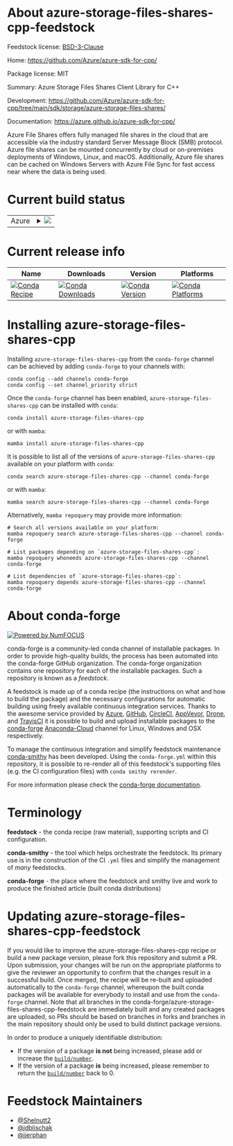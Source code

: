 About azure-storage-files-shares-cpp-feedstock
==============================================

Feedstock license: [BSD-3-Clause](https://github.com/conda-forge/azure-storage-files-shares-cpp-feedstock/blob/main/LICENSE.txt)

Home: https://github.com/Azure/azure-sdk-for-cpp/

Package license: MIT

Summary: Azure Storage Files Shares Client Library for C++

Development: https://github.com/Azure/azure-sdk-for-cpp/tree/main/sdk/storage/azure-storage-files-shares/

Documentation: https://azure.github.io/azure-sdk-for-cpp/

Azure File Shares offers fully managed file shares in the cloud that are accessible via the industry standard Server Message Block (SMB) protocol. Azure file shares can be mounted concurrently by cloud or on-premises deployments of Windows, Linux, and macOS. Additionally, Azure file shares can be cached on Windows Servers with Azure File Sync for fast access near where the data is being used.

Current build status
====================


<table>
    
  <tr>
    <td>Azure</td>
    <td>
      <details>
        <summary>
          <a href="https://dev.azure.com/conda-forge/feedstock-builds/_build/latest?definitionId=20082&branchName=main">
            <img src="https://dev.azure.com/conda-forge/feedstock-builds/_apis/build/status/azure-storage-files-shares-cpp-feedstock?branchName=main">
          </a>
        </summary>
        <table>
          <thead><tr><th>Variant</th><th>Status</th></tr></thead>
          <tbody><tr>
              <td>linux_64</td>
              <td>
                <a href="https://dev.azure.com/conda-forge/feedstock-builds/_build/latest?definitionId=20082&branchName=main">
                  <img src="https://dev.azure.com/conda-forge/feedstock-builds/_apis/build/status/azure-storage-files-shares-cpp-feedstock?branchName=main&jobName=linux&configuration=linux%20linux_64_" alt="variant">
                </a>
              </td>
            </tr><tr>
              <td>osx_64</td>
              <td>
                <a href="https://dev.azure.com/conda-forge/feedstock-builds/_build/latest?definitionId=20082&branchName=main">
                  <img src="https://dev.azure.com/conda-forge/feedstock-builds/_apis/build/status/azure-storage-files-shares-cpp-feedstock?branchName=main&jobName=osx&configuration=osx%20osx_64_" alt="variant">
                </a>
              </td>
            </tr><tr>
              <td>win_64</td>
              <td>
                <a href="https://dev.azure.com/conda-forge/feedstock-builds/_build/latest?definitionId=20082&branchName=main">
                  <img src="https://dev.azure.com/conda-forge/feedstock-builds/_apis/build/status/azure-storage-files-shares-cpp-feedstock?branchName=main&jobName=win&configuration=win%20win_64_" alt="variant">
                </a>
              </td>
            </tr>
          </tbody>
        </table>
      </details>
    </td>
  </tr>
</table>

Current release info
====================

| Name | Downloads | Version | Platforms |
| --- | --- | --- | --- |
| [![Conda Recipe](https://img.shields.io/badge/recipe-azure--storage--files--shares--cpp-green.svg)](https://anaconda.org/conda-forge/azure-storage-files-shares-cpp) | [![Conda Downloads](https://img.shields.io/conda/dn/conda-forge/azure-storage-files-shares-cpp.svg)](https://anaconda.org/conda-forge/azure-storage-files-shares-cpp) | [![Conda Version](https://img.shields.io/conda/vn/conda-forge/azure-storage-files-shares-cpp.svg)](https://anaconda.org/conda-forge/azure-storage-files-shares-cpp) | [![Conda Platforms](https://img.shields.io/conda/pn/conda-forge/azure-storage-files-shares-cpp.svg)](https://anaconda.org/conda-forge/azure-storage-files-shares-cpp) |

Installing azure-storage-files-shares-cpp
=========================================

Installing `azure-storage-files-shares-cpp` from the `conda-forge` channel can be achieved by adding `conda-forge` to your channels with:

```
conda config --add channels conda-forge
conda config --set channel_priority strict
```

Once the `conda-forge` channel has been enabled, `azure-storage-files-shares-cpp` can be installed with `conda`:

```
conda install azure-storage-files-shares-cpp
```

or with `mamba`:

```
mamba install azure-storage-files-shares-cpp
```

It is possible to list all of the versions of `azure-storage-files-shares-cpp` available on your platform with `conda`:

```
conda search azure-storage-files-shares-cpp --channel conda-forge
```

or with `mamba`:

```
mamba search azure-storage-files-shares-cpp --channel conda-forge
```

Alternatively, `mamba repoquery` may provide more information:

```
# Search all versions available on your platform:
mamba repoquery search azure-storage-files-shares-cpp --channel conda-forge

# List packages depending on `azure-storage-files-shares-cpp`:
mamba repoquery whoneeds azure-storage-files-shares-cpp --channel conda-forge

# List dependencies of `azure-storage-files-shares-cpp`:
mamba repoquery depends azure-storage-files-shares-cpp --channel conda-forge
```


About conda-forge
=================

[![Powered by
NumFOCUS](https://img.shields.io/badge/powered%20by-NumFOCUS-orange.svg?style=flat&colorA=E1523D&colorB=007D8A)](https://numfocus.org)

conda-forge is a community-led conda channel of installable packages.
In order to provide high-quality builds, the process has been automated into the
conda-forge GitHub organization. The conda-forge organization contains one repository
for each of the installable packages. Such a repository is known as a *feedstock*.

A feedstock is made up of a conda recipe (the instructions on what and how to build
the package) and the necessary configurations for automatic building using freely
available continuous integration services. Thanks to the awesome service provided by
[Azure](https://azure.microsoft.com/en-us/services/devops/), [GitHub](https://github.com/),
[CircleCI](https://circleci.com/), [AppVeyor](https://www.appveyor.com/),
[Drone](https://cloud.drone.io/welcome), and [TravisCI](https://travis-ci.com/)
it is possible to build and upload installable packages to the
[conda-forge](https://anaconda.org/conda-forge) [Anaconda-Cloud](https://anaconda.org/)
channel for Linux, Windows and OSX respectively.

To manage the continuous integration and simplify feedstock maintenance
[conda-smithy](https://github.com/conda-forge/conda-smithy) has been developed.
Using the ``conda-forge.yml`` within this repository, it is possible to re-render all of
this feedstock's supporting files (e.g. the CI configuration files) with ``conda smithy rerender``.

For more information please check the [conda-forge documentation](https://conda-forge.org/docs/).

Terminology
===========

**feedstock** - the conda recipe (raw material), supporting scripts and CI configuration.

**conda-smithy** - the tool which helps orchestrate the feedstock.
                   Its primary use is in the construction of the CI ``.yml`` files
                   and simplify the management of *many* feedstocks.

**conda-forge** - the place where the feedstock and smithy live and work to
                  produce the finished article (built conda distributions)


Updating azure-storage-files-shares-cpp-feedstock
=================================================

If you would like to improve the azure-storage-files-shares-cpp recipe or build a new
package version, please fork this repository and submit a PR. Upon submission,
your changes will be run on the appropriate platforms to give the reviewer an
opportunity to confirm that the changes result in a successful build. Once
merged, the recipe will be re-built and uploaded automatically to the
`conda-forge` channel, whereupon the built conda packages will be available for
everybody to install and use from the `conda-forge` channel.
Note that all branches in the conda-forge/azure-storage-files-shares-cpp-feedstock are
immediately built and any created packages are uploaded, so PRs should be based
on branches in forks and branches in the main repository should only be used to
build distinct package versions.

In order to produce a uniquely identifiable distribution:
 * If the version of a package **is not** being increased, please add or increase
   the [``build/number``](https://docs.conda.io/projects/conda-build/en/latest/resources/define-metadata.html#build-number-and-string).
 * If the version of a package **is** being increased, please remember to return
   the [``build/number``](https://docs.conda.io/projects/conda-build/en/latest/resources/define-metadata.html#build-number-and-string)
   back to 0.

Feedstock Maintainers
=====================

* [@Shelnutt2](https://github.com/Shelnutt2/)
* [@jdblischak](https://github.com/jdblischak/)
* [@jjerphan](https://github.com/jjerphan/)

